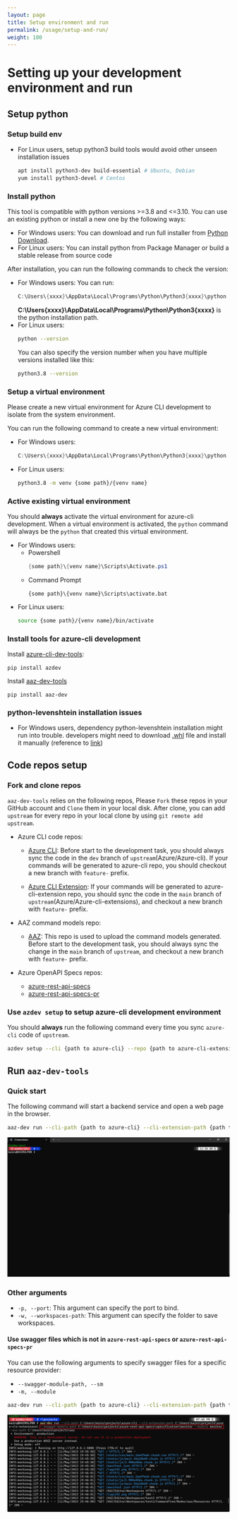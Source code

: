```yaml
---
layout: page
title: Setup environment and run
permalink: /usage/setup-and-run/
weight: 100
---
```


# Setting up your development environment and run

## Setup python

### Setup build env
- For Linux users, setup python3 build tools would avoid other unseen installation issues
    ```bash
    apt install python3-dev build-essential # Ubuntu, Debian 
    yum install python3-devel # Centos
    ```

### Install python

This tool is compatible with python versions >=3.8 and <=3.10. You can use an existing python or install a new one by the following ways:

- For Windows users: You can download and run full installer from [Python Download](https://www.python.org/downloads/).
- For Linux users: You can install python from Package Manager or build a stable release from source code

After installation, you can run the following commands to check the version:
- For Windows users:
    You can run:
    ```PowerShell
    C:\Users\{xxxx}\AppData\Local\Programs\Python\Python3{xxxx}\python --version
    ```
    __C:\Users\{xxxx}\AppData\Local\Programs\Python\Python3{xxxx}__ is the python installation path.
- For Linux users:
    ```bash
    python --version
    ```
    You can also specify the version number when you have multiple versions installed like this:
    ```bash
    python3.8 --version
    ```

### Setup a virtual environment

Please create a new virtual environment for Azure CLI development to isolate from the system environment.

You can run the following command to create a new virtual environment:
- For Windows users:
    ```PowerShell
    C:\Users\{xxxx}\AppData\Local\Programs\Python\Python3{xxxx}\python -m venv {some path}\{venv name}
    ```
- For Linux users:
    ```bash
    python3.8 -m venv {some path}/{venv name}
    ```

### Active existing virtual environment

You should __always__ activate the virtual environment for azure-cli development. When a virtual environment is activated, the `python` command will always be the `python` that created this virtual environment.

- For Windows users:
    - Powershell
        ```powershell
        {some path}\{venv name}\Scripts\Activate.ps1
        ```
    - Command Prompt
        ```Command Prompt
        {some path}\{venv name}\Scripts\activate.bat
        ```
- For Linux users:
    ```bash
    source {some path}/{venv name}/bin/activate
    ```

### Install tools for azure-cli development

Install [azure-cli-dev-tools](https://github.com/Azure/azure-cli-dev-tools):
```
pip install azdev
```

Install [aaz-dev-tools](https://github.com/Azure/aaz-dev-tools)
```
pip install aaz-dev
```

### python-levenshtein installation issues
- For Windows users, dependency python-levenshtein installation might run into trouble. developers might need to download [.whl](https://www.lfd.uci.edu/~gohlke/pythonlibs/#python-levenshtein) file and install it manually (reference to [link](https://stackoverflow.com/questions/37676623/cant-install-levenshtein-distance-package-on-windows-python-3-5/46414982))

## Code repos setup

### Fork and clone repos

`aaz-dev-tools` relies on the following repos, Please `Fork` these repos in your GitHub account and `Clone` them in your local disk. After clone, you can add `upstream` for every repo in your local clone by using `git remote add upstream`.

   - Azure CLI code repos:
     - [Azure CLI](https://github.com/Azure/azure-cli): Before start to the development task, you should always sync the code in the `dev` branch of `upstream`(Azure/Azure-cli). If your commands will be generated to azure-cli repo, you should checkout a new branch with `feature-` prefix.

     - [Azure CLI Extension](https://github.com/Azure/azure-cli-extensions): If your commands will be generated to azure-cli-extension repo, you should sync the code in the `main` branch of `upstream`(Azure/Azure-cli-extensions), and checkout a new branch with `feature-` prefix.

   - AAZ command models repo:
     - [AAZ](https://github.com/Azure/aaz): This repo is used to upload the command models generated. Before start to the development task, you should always sync the change in the `main` branch of `upstream`, and checkout a new branch with `feature-` prefix.

   - Azure OpenAPI Specs repos:
     - [azure-rest-api-specs](https://github.com/Azure/azure-rest-api-specs)
     - [azure-rest-api-specs-pr](https://github.com/Azure/azure-rest-api-specs-pr)
  
### Use `azdev setup` to setup azure-cli development environment 

You should __always__ run the following command every time you sync `azure-cli` code of `upstream`.
```bash
azdev setup --cli {path to azure-cli} --repo {path to azure-cli-extensions}
```

## Run `aaz-dev-tools`

### Quick start

The following command will start a backend service and open a web page in the browser.
```bash
aaz-dev run --cli-path {path to azure-cli} --cli-extension-path {path to azure-cli-extensions} --swagger-path {path to azure-rest-api-specs or azure-rest-api-specs-pr} --aaz-path {path to aaz}
```

![quick start](../../assets/recordings/setup_and_run/quick_start.gif)

### Other arguments

- `-p, --port`: This argument can specify the port to bind.
- `-w, --workspaces-path`: This argument can specify the folder to save workspaces.

#### Use swagger files which is not in `azure-rest-api-specs` or `azure-rest-api-specs-pr`

You can use the following arguments to specify swagger files for a specific resource provider:
- `--swagger-module-path, --sm`
- `-m, --module`    

```bash
aaz-dev run --cli-path {path to azure-cli} --cli-extension-path {path to azure-cli-extensions} --aaz-path {path to aaz} --swagger-module-path {path to swagger files in module level} --module {the name of module}
```

![start with swagger module path](../../assets/images/setup_and_run/swagger_module_start.png)

